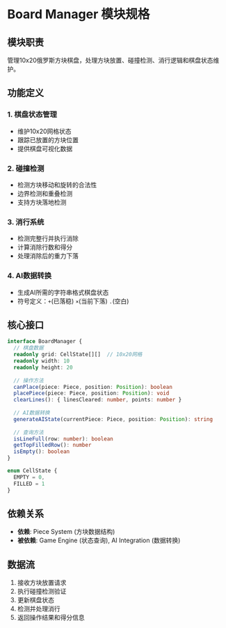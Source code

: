 # Board Manager 模块规格

## 模块职责
管理10x20俄罗斯方块棋盘，处理方块放置、碰撞检测、消行逻辑和棋盘状态维护。

## 功能定义

### 1. 棋盘状态管理
- 维护10x20网格状态
- 跟踪已放置的方块位置
- 提供棋盘可视化数据

### 2. 碰撞检测
- 检测方块移动和旋转的合法性
- 边界检测和重叠检测
- 支持方块落地检测

### 3. 消行系统
- 检测完整行并执行消除
- 计算消除行数和得分
- 处理消除后的重力下落

### 4. AI数据转换
- 生成AI所需的字符串格式棋盘状态
- 符号定义：`+`(已落稳) `×`(当前下落) `.`(空白)

## 核心接口

```typescript
interface BoardManager {
  // 棋盘数据
  readonly grid: CellState[][]  // 10x20网格
  readonly width: 10
  readonly height: 20
  
  // 操作方法
  canPlace(piece: Piece, position: Position): boolean
  placePiece(piece: Piece, position: Position): void
  clearLines(): { linesCleared: number, points: number }
  
  // AI数据转换
  generateAIState(currentPiece: Piece, position: Position): string
  
  // 查询方法
  isLineFull(row: number): boolean
  getTopFilledRow(): number
  isEmpty(): boolean
}

enum CellState {
  EMPTY = 0,
  FILLED = 1
}
```

## 依赖关系
- **依赖**: Piece System (方块数据结构)
- **被依赖**: Game Engine (状态查询), AI Integration (数据转换)

## 数据流
1. 接收方块放置请求
2. 执行碰撞检测验证
3. 更新棋盘状态
4. 检测并处理消行
5. 返回操作结果和得分信息